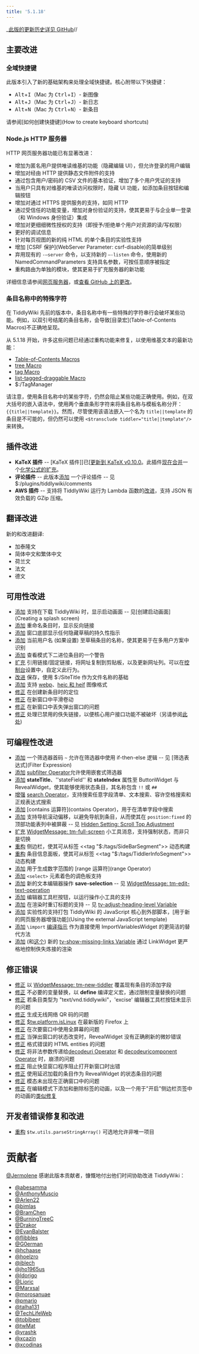 ```yaml
---
title: '5.1.18'
---
```


_[此版的更新历史详见 GitHub](https:_github.com/Jermolene/TiddlyWiki5/compare/v5.1.17...v5.1.18)//

## 主要改进

### 全域快捷键

此版本引入了新的基础架构来处理全域快捷键。核心附带以下快捷键：

* <kbd>Alt</kbd>+<kbd>I</kbd>（Mac 为 <kbd>Ctrl</kbd>+<kbd>I</kbd>）- 新图像
* <kbd>Alt</kbd>+<kbd>J</kbd>（Mac 为 <kbd>Ctrl</kbd>+<kbd>J</kbd>）- 新日志
* <kbd>Alt</kbd>+<kbd>N</kbd>（Mac 为 <kbd>Ctrl</kbd>+<kbd>N</kbd>）- 新条目

请参阅[如何创建快捷键](How to create keyboard shortcuts)

### Node.js HTTP 服务器

HTTP 网页服务器功能已有显著改进：

* 增加为匿名用户提供唯读维基的功能（隐藏编辑 UI），但允许登录的用户编辑
* 增加对经由 HTTP 提供静态文件附件的支持
* 通过包含用户/密码的 CSV 文件的基本验证，增加了多个用户凭证的支持
* 当用户只具有对维基的唯读访问权限时，隐藏 UI 功能，如添加条目按钮和编辑按钮
* 增加对通过 HTTPS 提供服务的支持，如同 HTTP
* 通过受信任的功能变量，增加对身份验证的支持，使其更易于与企业单一登录（和 Windows 身份验证）集成
* 增加对更细细微性授权的支持（即授予/拒绝单个用户对资源的读/写权限）
* 更好的调试信息
* 针对每页视图的新的纯 HTML 的单个条目的实验性支持
* 增加 [CSRF 保护](WebServer Parameter: csrf-disable)的简单级别
* 弃用现有的 `-—server` 命令，以支持新的 `—-listen` 命令，使用新的 NamedCommandParameters 支持具名参数，可按任意顺序被指定
* 重构路由为单独的模块，使其更易于扩充服务器的新功能

详细信息请参阅[网页服务器](WebServer)，或[查看 GitHub 上的更改](https://github.com/Jermolene/TiddlyWiki5/pull/2679)。

### 条目名称中的特殊字符

在 TiddlyWiki 先前的版本中，条目名称中有一些特殊的字符串行会破坏某些功能。例如，以双引号结尾的条目名称，会导致[目录宏](Table-of-Contents Macros)不正确地呈现。

从 5.1.18 开始，许多这些问题已经通过重构功能来修复，以使用维基文本的最新功能：

* [Table-of-Contents Macros](#Table-of-Contents%20Macros)
* [tree Macro](#tree%20Macro)
* [tag Macro](#tag%20Macro)
* [list-tagged-draggable Macro](#list-tagged-draggable%20Macro)
* $:/TagManager

请注意，使用条目名称中的某些字符，仍然会阻止某些功能正确使用。例如，在双大括号的嵌入语法中，使用两个垂直条形字符来将条目名称与模板名称分开：`{{title||template}}`。然而，尽管使用该语法嵌入一个名为 `title||template` 的条目是不可能的，但仍然可以使用 `<$transclude tiddler="title||template"/>` 来转换。

## 插件改进

* **KaTeX 插件** -- [KaTeX 插件]]已[[更新到 KaTeX v0.10.0](https://github.com/Jermolene/TiddlyWiki5/pull/3600)。此插件[现在合并](https://github.com/Jermolene/TiddlyWiki5/pull/3601)一个[化学公式的扩充](https://github.com/mhchem/MathJax-mhchem)。
* **评论插件** -- 此版本[添加](https://github.com/Jermolene/TiddlyWiki5/commit/acaa07a964a004759ddb8fb755484918b3322815) 一个评论插件 -- 见 $:/plugins/tiddlywiki/comments
* **AWS 插件** -- 支持将 TiddlyWiki 运行为 Lambda 函数的[改进](https://github.com/Jermolene/TiddlyWiki5/commit/d6a0b06f024e14e9c0a57df5d2b80c8a1cdbd1c2)，支持 JSON 有效负载的 GZip 压缩。

## 翻译改进

新的和改进翻译:

* 加泰隆文
* 简体中文和繁体中文
* 荷兰文
* 法文
* 德文

## 可用性改进

* [添加](https://github.com/Jermolene/TiddlyWiki5/commit/cfb2d7c9c8d899729b67864070d1958b35cc0ca2) 支持在下载 TiddlyWiki 时，显示启动画面 -- 见[创建启动画面](Creating a splash screen)
* [添加](https://github.com/Jermolene/TiddlyWiki5/commit/88664f028611162730b898025a45d29568eb205a) 重命名条目时，显示反向链接
* [添加](https://github.com/Jermolene/TiddlyWiki5/commit/3bfa9c6f100cfd7107f2c5bf4cfc5dd40a93d54d) 窗口底部显示任何隐藏草稿的持久性指示
* [添加](https://github.com/Jermolene/TiddlyWiki5/commit/7dbe117bc55a9cda91ce7b480525a2b2a70b8229) 当前用户名 (如果设置) 至草稿条目的名称，使其更易于在多用户方案中识别
* [添加](https://github.com/Jermolene/TiddlyWiki5/commit/6b14969cf60bdcad16ac5978030bf1d929a712c6) 查看模式下二进位条目的一个警告 
* [扩充](https://github.com/Jermolene/TiddlyWiki5/issues/3255) 引用链接/固定链接，将网址复制到剪贴板，以及更新网址列。可以在[控制台]($:/ControlPanel)设置中，自定义此行为。
* [改进](https://github.com/Jermolene/TiddlyWiki5/commit/d96c84426484747ab19d92b1d9f49e01c9dad985) 保存，使用 $:/SiteTitle 作为文件名称的基础
* [添加](https://github.com/Jermolene/TiddlyWiki5/commit/09112ed455e7c4be2e50e88c00f370d726d71f64) 支持 [webp](https://en.wikipedia.org/wiki/WebP)、[heic 和 heif](https://en.wikipedia.org/wiki/High_Efficiency_Image_File_Format) 图像格式
* [修正](https://github.com/Jermolene/TiddlyWiki5/commit/97b098b059aa75e9c5965cafa5973ea6d98951d7) 在创建新条目时的定位
* [修正](https://github.com/Jermolene/TiddlyWiki5/commit/55b5b6dd56d9146b39482fbd2ae0353adce037f1) 在新窗口中平滑卷动
* [修正](https://github.com/Jermolene/TiddlyWiki5/commit/c82edbe6bc9dfe6166650e4300a860c6ee625c76) 在新窗口中丢失弹出窗口的问题
* [修正](https://github.com/Jermolene/TiddlyWiki5/pull/3530) 处理已禁用的佚失链接，以便核心用户接口功能不被破坏（另请参阅[此处](https://github.com/Jermolene/TiddlyWiki5/commit/a83cd3f984c88a1ecf5861c2c25ffb483b08f0ac)) 

## 可编程性改进

* [添加](https://github.com/Jermolene/TiddlyWiki5/pull/3558) 一个筛选器首码 `~` 允许在筛选器中使用 if-then-else 逻辑 -- 见 [筛选表达式](Filter Expression)
* [添加](https://github.com/Jermolene/TiddlyWiki5/commit/33dd367a6548824567995bb48e87eece755681e8) [subfilter Operator](#subfilter%20Operator)允许使用嵌套式筛选器
* [添加](https://github.com/Jermolene/TiddlyWiki5/commit/849844be12196781017b3a517839c4721771efd7) **stateTitle**、''stateField'' 和 **stateIndex** 属性至 ButtonWidget 与 RevealWidget，使其能够使用状态条目，其名称包含 `!!` 或 `##`
* [增强](https://github.com/Jermolene/TiddlyWiki5/commit/d6a0b06f024e14e9c0a57df5d2b80c8a1cdbd1c2) [search Operator](#search%20Operator)，支持搜索任意字段清单、文本搜索、容许空格搜索和正规表达式搜索
* [添加](https://github.com/Jermolene/TiddlyWiki5/commit/763f8afaf2dc7dcaa2d4a492887a944d84c4fed2) [contains 运算符](contains Operator)，用于在清单字段中搜索
* [添加](https://github.com/Jermolene/TiddlyWiki5/issues/3396) 支持导航滚动偏移，以避免导航到条目，从而使其在 `position:fixed` 的顶部功能表列中被屏蔽 -- 见 [Hidden Setting: Scroll Top Adjustment](#Hidden%20Setting%3A%20Scroll%20Top%20Adjustment)
* [扩充](https://github.com/Jermolene/TiddlyWiki5/commit/3140ff9e490cc2e725c0d02edab8db93009d74b2) [WidgetMessage: tm-full-screen](#WidgetMessage%3A%20tm-full-screen) 小工具消息，支持强制状态，而非只是切换
* [重构](https://github.com/Jermolene/TiddlyWiki5/pull/2758) 侧边栏，使其可从标签 <<tag "$:/tags/SideBarSegment">> 动态构建
* [重构](https://github.com/Jermolene/TiddlyWiki5/commit/19f7287a536e48225ec706589ffb307dfc991c9e) 条目信息面板，使其可从标签 <<tag "$:/tags/TiddlerInfoSegment">> 动态构建
* [添加](https://github.com/Jermolene/TiddlyWiki5/pull/3346) 用于生成数字范围的 [range 运算符](range Operator)
* [添加](https://github.com/Jermolene/TiddlyWiki5/pull/3360) `<select>` 元素着色的调色板支持
* [添加](https://github.com/Jermolene/TiddlyWiki5/commit/bef3242075b6d962b7963b9c9c7042c39198fc8f) 新的文本编辑器操作 **save-selection** -- 见 [WidgetMessage: tm-edit-text-operation](#WidgetMessage%3A%20tm-edit-text-operation)
* [添加](https://github.com/Jermolene/TiddlyWiki5/commit/f54a0a11bce9e47542df32610fae489f4a1dba8c) 编辑器工具栏按钮，以运行操作小工具的支持
* [添加](https://github.com/Jermolene/TiddlyWiki5/commit/2e51f08bef8656fdca83fff6163dc67cbaefa2d4) 在渲染时重订标题的支持 -- 见 [tv-adjust-heading-level Variable](#tv-adjust-heading-level%20Variable)
* [添加](https://github.com/Jermolene/TiddlyWiki5/pull/3423) 实验性的支持打包 TiddlyWiki 的 JavaScript 核心到外部脚本，[用于新的网页服务器增强功能](Using the external JavaScript template)
* [添加](https://github.com/Jermolene/TiddlyWiki5/commit/fe85845c3ce78ff102e411d01873912b3de8705e) `\import` [编译指示](Pragma) 作为直接使用 ImportVariablesWidget 的更简洁的替代方法
* [添加](https://github.com/Jermolene/TiddlyWiki5/pull/3530) (和[这个](https://github.com/Jermolene/TiddlyWiki5/commit/a83cd3f984c88a1ecf5861c2c25ffb483b08f0ac)) 新的 [tv-show-missing-links Variable](#tv-show-missing-links%20Variable) 通过 LinkWidget 更严格地控制佚失炼接的渲染

## 修正错误

* [修正](https://github.com/Jermolene/TiddlyWiki5/issues/3371) 以 [WidgetMessage: tm-new-tiddler](#WidgetMessage%3A%20tm-new-tiddler) 覆盖现有条目的添加字段
* [修正](https://github.com/Jermolene/TiddlyWiki5/commit/35cbb127a3c21b7047517f1eeeff571a420b82ae) 不必要的变量替换，以 **define** 编译定义宏，通过限制变量替换的问题
* [修正](https://github.com/Jermolene/TiddlyWiki5/commit/c72e4f01f1a3051e169593a217bffab8eec279f6) 若条目类型为 "text/vnd.tiddlywiki"，'excise' 编辑器工具栏按钮未显示的问题
* [修正](https://github.com/Jermolene/TiddlyWiki5/commit/929b0c98330ad25aa4a32cd201274a6e89cd8902) 生成无线网络 QR 码的问题
* [修正](https://github.com/Jermolene/TiddlyWiki5/pull/3495) [$tw.platform.isLinux](#%24tw.platform.isLinux) 在最新版的 Firefox 上
* [修正](https://github.com/Jermolene/TiddlyWiki5/pull/3334) 在次要窗口中使用全屏幕的问题
* [修正](https://github.com/Jermolene/TiddlyWiki5/commit/a3a4c28143138ca2bde1b8426c910b5e3d6a7110) 当弹出窗口的状态改变时，RevealWidget 没有正确刷新的微妙错误
* [修正](https://github.com/Jermolene/TiddlyWiki5/issues/3373) 格式错误的 HTML entities 的问题
* [修正](https://github.com/Jermolene/TiddlyWiki5/commit/874318091e20293c6f141080cc4330eb7aa02273) 将非法参数传递给[decodeuri Operator](#decodeuri%20Operator) 和 [decodeuricomponent Operator](#decodeuricomponent%20Operator) 时，崩溃的问题
* [修正](https://github.com/Jermolene/TiddlyWiki5/commit/457f03798c69f2053894d9971d4b187521c0d9ad) 阻止快显窗口程序阻止打开新窗口时出错
* [修正](https://github.com/Jermolene/TiddlyWiki5/commit/3aae643e140044e440673772d90ebaf0be18ec1f) 使用延迟加载的条目作为 RevealWidget 的状态条目的问题
* [修正](https://github.com/Jermolene/TiddlyWiki5/commit/33ba69e852966d7c5449842a95636024857d7177) 模态未出现在正确窗口中的问题
* [修正](https://github.com/Jermolene/TiddlyWiki5/commit/19c49ae18a48a368ca24bb1493fc9876fa7c7570) 在编辑模式下添加和删除标签的动画，以及一个用于"开启"侧边栏页签中的动画的[类似修复](https://github.com/Jermolene/TiddlyWiki5/pull/3578)

## 开发者错误修复和改进

* [重构](https://github.com/Jermolene/TiddlyWiki5/pull/2027) `$tw.utils.parseStringArray()` 可选地允许非唯一项目

# 贡献者

[@Jermolene](https://github.com/Jermolene) 感谢此版本贡献者，慷慨地付出他们时间协助改进 TiddlyWiki：

* [@abesamma](https://github.com/abesamma)
* [@AnthonyMuscio](https://github.com/AnthonyMuscio)
* [@Arlen22](https://github.com/Arlen22)
* [@bimlas](https://github.com/bimlas)
* [@BramChen](https://github.com/BramChen)
* [@BurningTreeC](https://github.com/BurningTreeC)
* [@Drakor](https://github.com/Drakor)
* [@EvanBalster](https://github.com/EvanBalster)
* [@flibbles](https://github.com/flibbles)
* [@G0erman](https://github.com/G0erman)
* [@hchaase](https://github.com/hchaase)
* [@hoelzro](https://github.com/hoelzro)
* [@iblech](https://github.com/iblech)
* [@jho1965us](https://github.com/jho1965us)
* [@ldorigo](https://github.com/ldorigo)
* [@Lioric](https://github.com/Lioric)
* [@Marxsal](https://github.com/Marxsal)
* [@morosanuae](https://github.com/morosanuae)
* [@pmario](https://github.com/pmario)
* [@talha131](https://github.com/talha131)
* [@TechLifeWeb](https://github.com/TechLifeWeb)
* [@tobibeer](https://github.com/tobibeer)
* [@twMat](https://github.com/twMat)
* [@yrashk](https://github.com/yrashk)
* [@xcazin](https://github.com/xcazin)
* [@xcodinas](https://github.com/xcodinas)